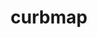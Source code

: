 ---
title: curbmap
description: We are building a platform to engage the community to map and update the city's parking restrictions. Simultaneously we want to create an app that is easy for all people (community members, visitors, etc.) to use to see the landscape of parking around themselves. We want to help you avoid endlessly searching for parking in all the wrong places and reduce your risk of getting tickets.
image: /assets/images/projects/curbmap.jpg
alt: "'parking sign'"
links: 
  - name: GitHub
    url: 'https://github.com/curbmap'
  - name: Site
    url: 'https://curbmap.com/'
frameworks:
looking: 
  - UX designers 
  - UX researchers 
  - UI designers
location: Downtown LA
hide: true
# partner: 
status: On Hold
---